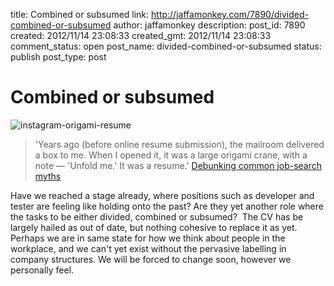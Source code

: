 title: Combined or subsumed
link: http://jaffamonkey.com/7890/divided-combined-or-subsumed
author: jaffamonkey
description: 
post_id: 7890
created: 2012/11/14 23:08:33
created_gmt: 2012/11/14 23:08:33
comment_status: open
post_name: divided-combined-or-subsumed
status: publish
post_type: post

# Combined or subsumed

![instagram-origami-resume](/wp-content/uploads/2012/11/instagram-origami-resume.png?w=300&h=300)

> 'Years ago (before online resume submission), the mailroom delivered a box to me. When I opened it, it was a large origami crane, with a note — 'Unfold me.' It was a resume.' [Debunking common job-search myths](http://money.ca.msn.com/savings-debt/gallery/13-recruiters-share-the-weirdest-job-applications-theyve-ever-received?page=8#image=12)

Have we reached a stage already, where positions such as developer and tester are feeling like holding onto the past? Are they yet another role where the tasks to be either divided, combined or subsumed?  The CV has be largely hailed as out of date, but nothing cohesive to replace it as yet. Perhaps we are in same state for how we think about people in the workplace, and we can't yet exist without the pervasive labelling in company structures. We will be forced to change soon, however we personally feel.